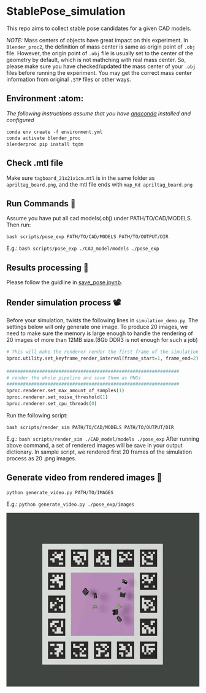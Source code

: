 # StablePose_simulation
This repo aims to collect stable pose candidates for a given CAD models.

*NOTE:* Mass centers of objects have great impact on this experiment. In `Blender_proc2`, the definition of mass center is same as origin point of `.obj` file.
However, the origin point of `.obj` file is usually set to the center of the geometry by default, which is not mathching with real mass center. 
So, please make sure you have checked/updated the mass center of your `.obj` files before running the experiment. You may get the correct mass center information from original `.STP` files or other ways.


## Environment :atom:

*The following instructions assume that you have [anaconda][conda] installed and configured*

```
conda env create -f environment.yml
conda activate blender_proc
blenderproc pip install tqdm
```

## Check .mtl file
Make sure `tagboard_21x21x1cm.mtl` is in the same folder as `apriltag_board.png`, and the mtl file ends with `map_Kd apriltag_board.png`

## Run Commands :rocket:	
Assume you have put all cad models(.obj) under PATH/TO/CAD/MODELS. Then run:

```
bash scripts/pose_exp PATH/TO/CAD/MODELS PATH/TO/OUTPUT/DIR
```
E.g.:  `bash scripts/pose_exp ./CAD_model/models ./pose_exp`

## Results processing :floppy_disk:
Please follow the guidline in [save_pose.ipynb](https://urldefense.com/v3/__https://github.com/yangfei4/StablePose_simulation/blob/main/save_pose.ipynb__;!!DZ3fjg!-o-pKfulG6fhaTC2n8gX67C3nUFhSSwKGefaxhrYf74ze2Fsd0hnjrn-daN_jPA3OSyHLGbPpfjrknHlBKZ8SGlDibOc$ ).

## Render simulation process :film_projector:	
Before your simulation, twists the following lines in `simulation_demo.py`. The settings below will only generate one image. To produce 20 images, we need to make sure the memory is large enough to handle the rendering of 20 images of more than 12MB size.(8Gb DDR3 is not enough for such a job)
```python
# This will make the renderer render the first frame of the simulation
bproc.utility.set_keyframe_render_interval(frame_start=1, frame_end=2)

###############################################################
# render the whole pipeline and save them as PNGs
###############################################################
bproc.renderer.set_max_amount_of_samples(1)
bproc.renderer.set_noise_threshold(1)
bproc.renderer.set_cpu_threads(0)
```
Run the following script:
```
bash scripts/render_sim PATH/TO/CAD/MODELS PATH/TO/OUTPUT/DIR
```
E.g.:  `bash scripts/render_sim ./CAD_model/models ./pose_exp`
After running above command, a set of rendered images will be save in your output dictionary.
In sample script, we rendered first 20 frames of the simulation process as 20 .png images.

## Generate video from rendered images  :vhs:	
```
python generate_video.py PATH/TO/IMAGES
```
E.g.:  `python generate_video.py ./pose_exp/images`

![](./simulation_demo.gif)

[conda]: https://urldefense.com/v3/__https://docs.conda.io/projects/conda/en/latest/user-guide/install/index.html__;!!DZ3fjg!-o-pKfulG6fhaTC2n8gX67C3nUFhSSwKGefaxhrYf74ze2Fsd0hnjrn-daN_jPA3OSyHLGbPpfjrknHlBKZ8SCrVLMxb$ 
